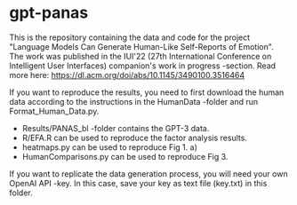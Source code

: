 # gpt-panas
This is the repository containing the data and code for the project "Language Models Can Generate Human-Like Self-Reports of Emotion". The work was published in the IUI'22 (27th International Conference on Intelligent User Interfaces) companion's work in progress -section. Read more here: https://dl.acm.org/doi/abs/10.1145/3490100.3516464

If you want to reproduce the results, you need to first download the human data according to the instructions in the HumanData -folder and run Format_Human_Data.py.

- Results/PANAS_bl -folder contains the GPT-3 data.
- R/EFA.R can be used to reproduce the factor analysis results.
- heatmaps.py can be used to reproduce Fig 1. a)
- HumanComparisons.py can be used to reproduce Fig 3.

If you want to replicate the data generation process, you will need your own OpenAI API -key. In this case, save your key as text file (key.txt) in this folder.
